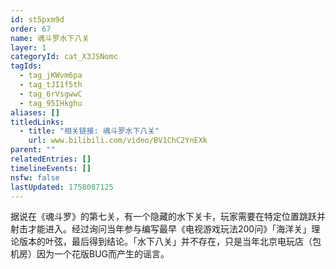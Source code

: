 ```yaml
---
id: st5pxm9d
order: 67
name: 魂斗罗水下八关
layer: 1
categoryId: cat_X3JSNomc
tagIds:
  - tag_jKWvm6pa
  - tag_tJI1f5th
  - tag_6rVsgwwC
  - tag_95IHkghu
aliases: []
titledLinks:
  - title: "相关链接: 魂斗罗水下八关"
    url: www.bilibili.com/video/BV1ChC2YnEXk
parent: ""
relatedEntries: []
timelineEvents: []
nsfw: false
lastUpdated: 1758087125
---
```


据说在《魂斗罗》的第七关，有一个隐藏的水下关卡，玩家需要在特定位置跳跃并射击才能进入。经过询问当年参与编写最早《电视游戏玩法200问》「海洋关」理论版本的叶弦，最后得到结论。「水下八关」并不存在，只是当年北京电玩店（包机房）因为一个花版BUG而产生的谣言。